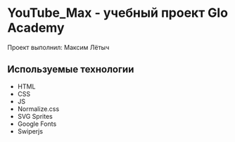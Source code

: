 # YouTube_Max - учебный проект Glo Academy
Проект выполнил: Максим Лётыч

##  Используемые технологии
- HTML
- CSS
- JS
- Normalize.css
- SVG Sprites
- Google Fonts
- Swiperjs
